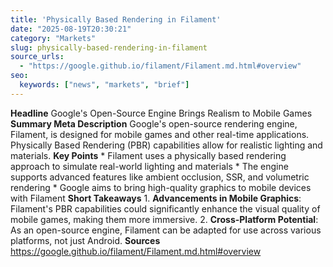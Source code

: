```yaml
---
title: 'Physically Based Rendering in Filament'
date: "2025-08-19T20:30:21"
category: "Markets"
slug: physically-based-rendering-in-filament
source_urls:
  - "https://google.github.io/filament/Filament.md.html#overview"
seo:
  keywords: ["news", "markets", "brief"]
---
```

**Headline** Google's Open-Source Engine Brings Realism to Mobile Games  **Summary Meta Description** Google's open-source rendering engine, Filament, is designed for mobile games and other real-time applications. Physically Based Rendering (PBR) capabilities allow for realistic lighting and materials.  **Key Points**  * Filament uses a physically based rendering approach to simulate real-world lighting and materials * The engine supports advanced features like ambient occlusion, SSR, and volumetric rendering * Google aims to bring high-quality graphics to mobile devices with Filament  **Short Takeaways**  1. **Advancements in Mobile Graphics**: Filament's PBR capabilities could significantly enhance the visual quality of mobile games, making them more immersive. 2. **Cross-Platform Potential**: As an open-source engine, Filament can be adapted for use across various platforms, not just Android.  **Sources** https://google.github.io/filament/Filament.md.html#overview 

